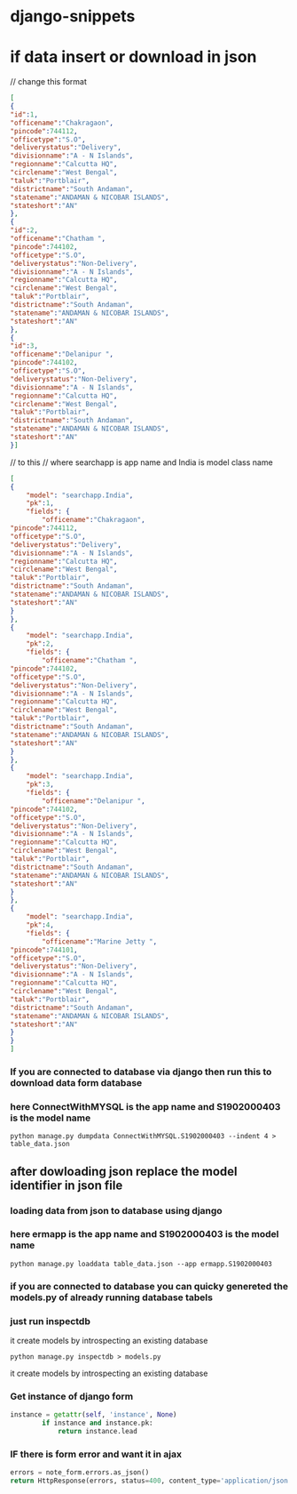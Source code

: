 # django-snippets



# if data insert or download in json

// change this format
```json
[ 
{ 
"id":1,
"officename":"Chakragaon",
"pincode":744112,
"officetype":"S.O",
"deliverystatus":"Delivery",
"divisionname":"A - N Islands",
"regionname":"Calcutta HQ",
"circlename":"West Bengal",
"taluk":"Portblair",
"districtname":"South Andaman",
"statename":"ANDAMAN & NICOBAR ISLANDS",
"stateshort":"AN"
},
{ 
"id":2,
"officename":"Chatham ",
"pincode":744102,
"officetype":"S.O",
"deliverystatus":"Non-Delivery",
"divisionname":"A - N Islands",
"regionname":"Calcutta HQ",
"circlename":"West Bengal",
"taluk":"Portblair",
"districtname":"South Andaman",
"statename":"ANDAMAN & NICOBAR ISLANDS",
"stateshort":"AN"
},
{ 
"id":3,
"officename":"Delanipur ",
"pincode":744102,
"officetype":"S.O",
"deliverystatus":"Non-Delivery",
"divisionname":"A - N Islands",
"regionname":"Calcutta HQ",
"circlename":"West Bengal",
"taluk":"Portblair",
"districtname":"South Andaman",
"statename":"ANDAMAN & NICOBAR ISLANDS",
"stateshort":"AN"
}]

```


// to this
// where searchapp is app name and India is model class name
```json
[ 
{
    "model": "searchapp.India",
    "pk":1,
    "fields": {
        "officename":"Chakragaon",
"pincode":744112,
"officetype":"S.O",
"deliverystatus":"Delivery",
"divisionname":"A - N Islands",
"regionname":"Calcutta HQ",
"circlename":"West Bengal",
"taluk":"Portblair",
"districtname":"South Andaman",
"statename":"ANDAMAN & NICOBAR ISLANDS",
"stateshort":"AN"
}
},
{
    "model": "searchapp.India",
    "pk":2,
    "fields": {
        "officename":"Chatham ",
"pincode":744102,
"officetype":"S.O",
"deliverystatus":"Non-Delivery",
"divisionname":"A - N Islands",
"regionname":"Calcutta HQ",
"circlename":"West Bengal",
"taluk":"Portblair",
"districtname":"South Andaman",
"statename":"ANDAMAN & NICOBAR ISLANDS",
"stateshort":"AN"
}
},
{
    "model": "searchapp.India",
    "pk":3,
    "fields": {
        "officename":"Delanipur ",
"pincode":744102,
"officetype":"S.O",
"deliverystatus":"Non-Delivery",
"divisionname":"A - N Islands",
"regionname":"Calcutta HQ",
"circlename":"West Bengal",
"taluk":"Portblair",
"districtname":"South Andaman",
"statename":"ANDAMAN & NICOBAR ISLANDS",
"stateshort":"AN"
}
},
{
    "model": "searchapp.India",
    "pk":4,
    "fields": {
        "officename":"Marine Jetty ",
"pincode":744101,
"officetype":"S.O",
"deliverystatus":"Non-Delivery",
"divisionname":"A - N Islands",
"regionname":"Calcutta HQ",
"circlename":"West Bengal",
"taluk":"Portblair",
"districtname":"South Andaman",
"statename":"ANDAMAN & NICOBAR ISLANDS",
"stateshort":"AN"
}
}
]

```
### If you are connected to database via django then run this to download data form database

### here ConnectWithMYSQL is the app name and S1902000403 is the model name

```shell
python manage.py dumpdata ConnectWithMYSQL.S1902000403 --indent 4 > table_data.json
```




## after dowloading json  replace the model identifier in json file
### loading data from json to database using django
### here ermapp is the app name and S1902000403 is the model name

```shell
python manage.py loaddata table_data.json --app ermapp.S1902000403
```


### if you are connected to database you can quicky genereted the models.py of already running database tabels
### just run inspectdb
it create models by introspecting an existing database

```shell
python manage.py inspectdb > models.py
```
it create models by introspecting an existing database




### Get instance of django form
```python
instance = getattr(self, 'instance', None)
        if instance and instance.pk:
            return instance.lead
```
### IF there is form error and want it in ajax
```python
errors = note_form.errors.as_json()
return HttpResponse(errors, status=400, content_type='application/json')
```
